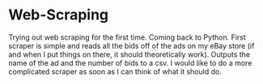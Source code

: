 # Web-Scraping
Trying out web scraping for the first time. Coming back to Python. First scraper is simple and reads all the bids off of the ads on my eBay store (if and when I put things on there, it should theoretically work). Outputs the name of the ad and the number of bids to a csv. I would like to do a more complicated scraper as soon as I can think of what it should do.
